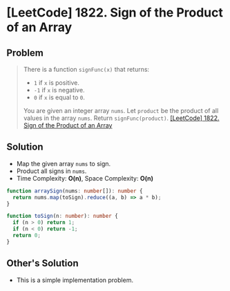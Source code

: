 # [LeetCode] 1822. Sign of the Product of an Array

## Problem

> There is a function `signFunc(x)` that returns:
>
> - `1` if `x` is positive.
> - `-1` if `x` is negative.
> - `0` if `x` is equal to `0`.
>
> You are given an integer array `nums`. Let `product` be the product of all values in the array `nums`.
> Return `signFunc(product)`.
> [[LeetCode] 1822. Sign of the Product of an Array](https://leetcode.com/problems/sign-of-the-product-of-an-array/description/?envType=study-plan&id=programming-skills-i)

## Solution

- Map the given array `nums` to sign.
- Product all signs in `nums`.
- Time Complexity: **O(n)**, Space Complexity: **O(n)**

```typescript
function arraySign(nums: number[]): number {
  return nums.map(toSign).reduce((a, b) => a * b);
}

function toSign(n: number): number {
  if (n > 0) return 1;
  if (n < 0) return -1;
  return 0;
}
```

## Other's Solution

- This is a simple implementation problem.
